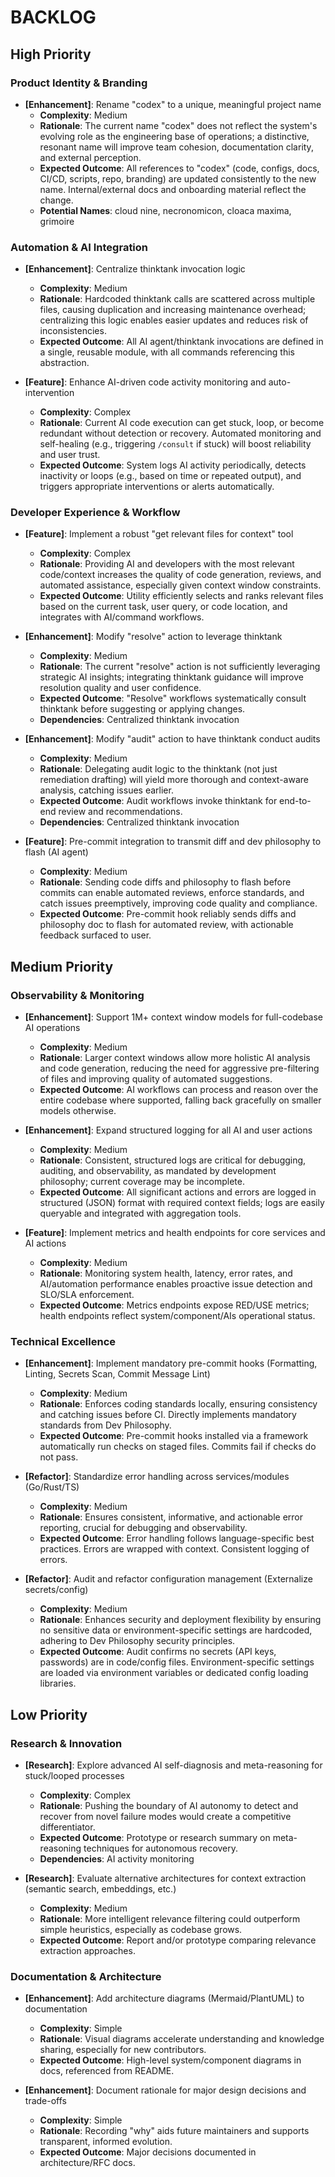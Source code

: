 # BACKLOG

## High Priority

### Product Identity & Branding

- **[Enhancement]**: Rename "codex" to a unique, meaningful project name
  - **Complexity**: Medium
  - **Rationale**: The current name "codex" does not reflect the system's evolving role as the engineering base of operations; a distinctive, resonant name will improve team cohesion, documentation clarity, and external perception.
  - **Expected Outcome**: All references to "codex" (code, configs, docs, CI/CD, scripts, repo, branding) are updated consistently to the new name. Internal/external docs and onboarding material reflect the change.
  - **Potential Names**: cloud nine, necronomicon, cloaca maxima, grimoire

### Automation & AI Integration

- **[Enhancement]**: Centralize thinktank invocation logic
  - **Complexity**: Medium
  - **Rationale**: Hardcoded thinktank calls are scattered across multiple files, causing duplication and increasing maintenance overhead; centralizing this logic enables easier updates and reduces risk of inconsistencies.
  - **Expected Outcome**: All AI agent/thinktank invocations are defined in a single, reusable module, with all commands referencing this abstraction.

- **[Feature]**: Enhance AI-driven code activity monitoring and auto-intervention
  - **Complexity**: Complex
  - **Rationale**: Current AI code execution can get stuck, loop, or become redundant without detection or recovery. Automated monitoring and self-healing (e.g., triggering `/consult` if stuck) will boost reliability and user trust.
  - **Expected Outcome**: System logs AI activity periodically, detects inactivity or loops (e.g., based on time or repeated output), and triggers appropriate interventions or alerts automatically.

### Developer Experience & Workflow

- **[Feature]**: Implement a robust "get relevant files for context" tool
  - **Complexity**: Complex
  - **Rationale**: Providing AI and developers with the most relevant code/context increases the quality of code generation, reviews, and automated assistance, especially given context window constraints.
  - **Expected Outcome**: Utility efficiently selects and ranks relevant files based on the current task, user query, or code location, and integrates with AI/command workflows.

- **[Enhancement]**: Modify "resolve" action to leverage thinktank
  - **Complexity**: Medium
  - **Rationale**: The current "resolve" action is not sufficiently leveraging strategic AI insights; integrating thinktank guidance will improve resolution quality and user confidence.
  - **Expected Outcome**: "Resolve" workflows systematically consult thinktank before suggesting or applying changes.
  - **Dependencies**: Centralized thinktank invocation

- **[Enhancement]**: Modify "audit" action to have thinktank conduct audits
  - **Complexity**: Medium
  - **Rationale**: Delegating audit logic to the thinktank (not just remediation drafting) will yield more thorough and context-aware analysis, catching issues earlier.
  - **Expected Outcome**: Audit workflows invoke thinktank for end-to-end review and recommendations.
  - **Dependencies**: Centralized thinktank invocation

- **[Feature]**: Pre-commit integration to transmit diff and dev philosophy to flash (AI agent)
  - **Complexity**: Medium
  - **Rationale**: Sending code diffs and philosophy to flash before commits can enable automated reviews, enforce standards, and catch issues preemptively, improving code quality and compliance.
  - **Expected Outcome**: Pre-commit hook reliably sends diffs and philosophy doc to flash for automated review, with actionable feedback surfaced to user.

## Medium Priority

### Observability & Monitoring

- **[Enhancement]**: Support 1M+ context window models for full-codebase AI operations
  - **Complexity**: Medium
  - **Rationale**: Larger context windows allow more holistic AI analysis and code generation, reducing the need for aggressive pre-filtering of files and improving quality of automated suggestions.
  - **Expected Outcome**: AI workflows can process and reason over the entire codebase where supported, falling back gracefully on smaller models otherwise.

- **[Enhancement]**: Expand structured logging for all AI and user actions
  - **Complexity**: Medium
  - **Rationale**: Consistent, structured logs are critical for debugging, auditing, and observability, as mandated by development philosophy; current coverage may be incomplete.
  - **Expected Outcome**: All significant actions and errors are logged in structured (JSON) format with required context fields; logs are easily queryable and integrated with aggregation tools.

- **[Feature]**: Implement metrics and health endpoints for core services and AI actions
  - **Complexity**: Medium
  - **Rationale**: Monitoring system health, latency, error rates, and AI/automation performance enables proactive issue detection and SLO/SLA enforcement.
  - **Expected Outcome**: Metrics endpoints expose RED/USE metrics; health endpoints reflect system/component/AIs operational status.

### Technical Excellence

- **[Enhancement]**: Implement mandatory pre-commit hooks (Formatting, Linting, Secrets Scan, Commit Message Lint)
  - **Complexity**: Medium
  - **Rationale**: Enforces coding standards locally, ensuring consistency and catching issues before CI. Directly implements mandatory standards from Dev Philosophy.
  - **Expected Outcome**: Pre-commit hooks installed via a framework automatically run checks on staged files. Commits fail if checks do not pass.

- **[Refactor]**: Standardize error handling across services/modules (Go/Rust/TS)
  - **Complexity**: Medium
  - **Rationale**: Ensures consistent, informative, and actionable error reporting, crucial for debugging and observability.
  - **Expected Outcome**: Error handling follows language-specific best practices. Errors are wrapped with context. Consistent logging of errors.

- **[Refactor]**: Audit and refactor configuration management (Externalize secrets/config)
  - **Complexity**: Medium
  - **Rationale**: Enhances security and deployment flexibility by ensuring no sensitive data or environment-specific settings are hardcoded, adhering to Dev Philosophy security principles.
  - **Expected Outcome**: Audit confirms no secrets (API keys, passwords) are in code/config files. Environment-specific settings are loaded via environment variables or dedicated config loading libraries.

## Low Priority

### Research & Innovation

- **[Research]**: Explore advanced AI self-diagnosis and meta-reasoning for stuck/looped processes
  - **Complexity**: Complex
  - **Rationale**: Pushing the boundary of AI autonomy to detect and recover from novel failure modes would create a competitive differentiator.
  - **Expected Outcome**: Prototype or research summary on meta-reasoning techniques for autonomous recovery.
  - **Dependencies**: AI activity monitoring

- **[Research]**: Evaluate alternative architectures for context extraction (semantic search, embeddings, etc.)
  - **Complexity**: Medium
  - **Rationale**: More intelligent relevance filtering could outperform simple heuristics, especially as codebase grows.
  - **Expected Outcome**: Report and/or prototype comparing relevance extraction approaches.

### Documentation & Architecture

- **[Enhancement]**: Add architecture diagrams (Mermaid/PlantUML) to documentation
  - **Complexity**: Simple
  - **Rationale**: Visual diagrams accelerate understanding and knowledge sharing, especially for new contributors.
  - **Expected Outcome**: High-level system/component diagrams in docs, referenced from README.

- **[Enhancement]**: Document rationale for major design decisions and trade-offs
  - **Complexity**: Simple
  - **Rationale**: Recording "why" aids future maintainers and supports transparent, informed evolution.
  - **Expected Outcome**: Major decisions documented in architecture/RFC docs.

